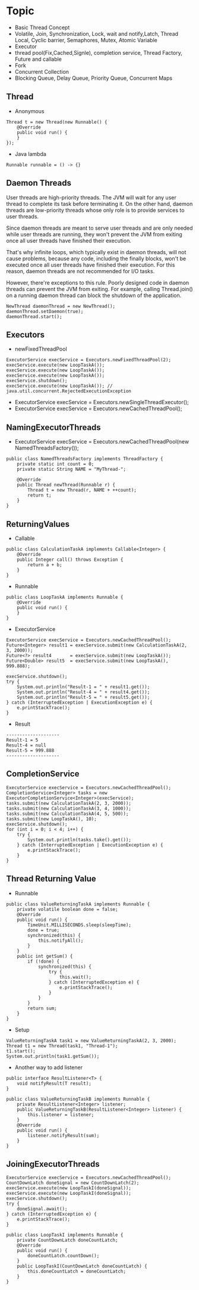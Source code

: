 # Topic 
- Basic Thread Concept
 - Volatile, Join, Synchronization, Lock, wait and notify,Latch, Thread Local, Cyclic barrier, Semaphores, Mutex, Atomic Variable
- Executor 
 - thread pool(Fix,Cached,Signle), completion service, Thread Factory, Future and callable
- Fork
- Concurrent Collection 
 - Blocking Queue, Delay Queue, Priority Queue, Concurrent Maps
    
## Thread 

- Anonymous
```
Thread t = new Thread(new Runnable() {
	@Override
	public void run() {
	}
});
```
- Java lambda
```
Runnable runnable = () -> {}
```

## Daemon Threads
User threads are high-priority threads. The JVM will wait for any user thread to complete its task before terminating it.
On the other hand, daemon threads are low-priority threads whose only role is to provide services to user threads.

Since daemon threads are meant to serve user threads and are only needed while user threads are running, they won't prevent the JVM from exiting once all user threads have finished their execution.

That's why infinite loops, which typically exist in daemon threads, will not cause problems, because any code, including the finally blocks, won't be executed once all user threads have finished their execution. For this reason, daemon threads are not recommended for I/O tasks.

However, there're exceptions to this rule. Poorly designed code in daemon threads can prevent the JVM from exiting. For example, calling Thread.join() on a running daemon thread can block the shutdown of the application.
```
NewThread daemonThread = new NewThread();
daemonThread.setDaemon(true);
daemonThread.start();
```

## Executors
- newFixedThreadPool
```
ExecutorService execService = Executors.newFixedThreadPool(2);
execService.execute(new LoopTaskA());
execService.execute(new LoopTaskA());
execService.execute(new LoopTaskA());
execService.shutdown();
execService.execute(new LoopTaskA()); // java.util.concurrent.RejectedExecutionException
```
- ExecutorService execService = Executors.newSingleThreadExecutor();
- ExecutorService execService = Executors.newCachedThreadPool();

## NamingExecutorThreads
- ExecutorService execService = Executors.newCachedThreadPool(new NamedThreadsFactory());
```
public class NamedThreadsFactory implements ThreadFactory {
	private static int count = 0;
	private static String NAME = "MyThread-";

	@Override
	public Thread newThread(Runnable r) {
		Thread t = new Thread(r, NAME + ++count);
		return t;
	}
}
```

## ReturningValues
- Callable
```
public class CalculationTaskA implements Callable<Integer> {
	@Override
	public Integer call() throws Exception {
		return a + b;
	}
}
```
- Runnable
```
public class LoopTaskA implements Runnable {
	@Override
	public void run() {
	}
}
```
- ExecutorService
```
ExecutorService execService = Executors.newCachedThreadPool();
Future<Integer> result1 = execService.submit(new CalculationTaskA(2, 3, 2000));
Future<?> result4       = execService.submit(new LoopTaskA());
Future<Double> result5  = execService.submit(new LoopTaskA(), 999.888);

execService.shutdown();
try {
	System.out.println("Result-1 = " + result1.get());
	System.out.println("Result-4 = " + result4.get());
	System.out.println("Result-5 = " + result5.get());
} catch (InterruptedException | ExecutionException e) {
	e.printStackTrace();
}
```
- Result 
```
--------------------
Result-1 = 5
Result-4 = null
Result-5 = 999.888
--------------------
```

## CompletionService

```
ExecutorService execService = Executors.newCachedThreadPool();
CompletionService<Integer> tasks = new ExecutorCompletionService<Integer>(execService);
tasks.submit(new CalculationTaskA(2, 3, 2000));
tasks.submit(new CalculationTaskA(3, 4, 1000));
tasks.submit(new CalculationTaskA(4, 5, 500));
tasks.submit(new LoopTaskA(), 10);
execService.shutdown();
for (int i = 0; i < 4; i++) {
	try {
		System.out.println(tasks.take().get());
	} catch (InterruptedException | ExecutionException e) {
		e.printStackTrace();
	}
}
```

## Thread Returning Value
- Runnable
```
public class ValueReturningTaskA implements Runnable {
	private volatile boolean done = false;
	@Override
	public void run() {
		TimeUnit.MILLISECONDS.sleep(sleepTime);
		done = true;
		synchronized(this) {
			this.notifyAll();
		}
	}
	public int getSum() {
		if (!done) {
			synchronized(this) {
				try {
					this.wait();
				} catch (InterruptedException e) {
					e.printStackTrace();
				}
			}
		}
		return sum;
	}
}
```

- Setup 
```
ValueReturningTaskA task1 = new ValueReturningTaskA(2, 3, 2000);
Thread t1 = new Thread(task1, "Thread-1");
t1.start();
System.out.println(task1.getSum());

```

- Another way to add listener 

```
public interface ResultListener<T> {
	void notifyResult(T result);
}

public class ValueReturningTaskB implements Runnable {
	private ResultListener<Integer> listener;
	public ValueReturningTaskB(ResultListener<Integer> listener) {
		this.listener = listener;
	}
	@Override
	public void run() {
		listener.notifyResult(sum);
	}
}
```

## JoiningExecutorThreads

```
ExecutorService execService = Executors.newCachedThreadPool();
CountDownLatch doneSignal = new CountDownLatch(2);
execService.execute(new LoopTaskI(doneSignal));
execService.execute(new LoopTaskI(doneSignal));
execService.shutdown();
try {
	doneSignal.await();
} catch (InterruptedException e) {
	e.printStackTrace();
}
```

```
public class LoopTaskI implements Runnable {
	private CountDownLatch doneCountLatch;
	@Override
	public void run() {
		doneCountLatch.countDown();
	}
	public LoopTaskI(CountDownLatch doneCountLatch) {
		this.doneCountLatch = doneCountLatch;
	}
}

```

